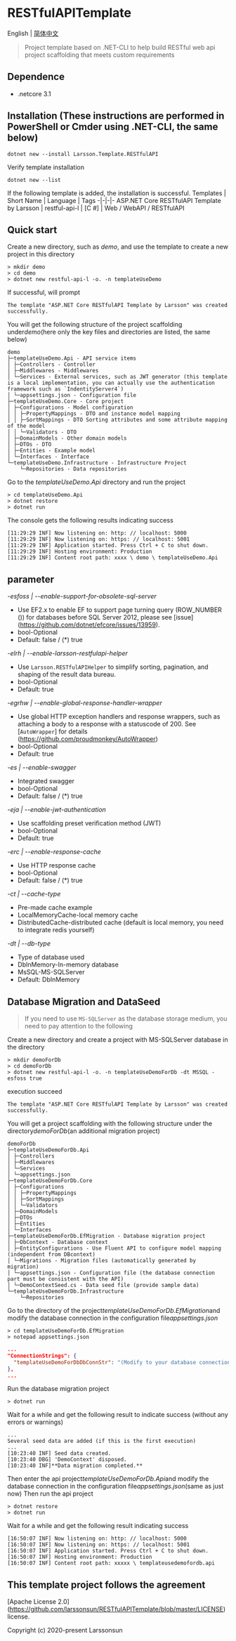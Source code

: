 # RESTfulAPITemplate
English | [简体中文](./README-zh.md)

> Project template based on .NET-CLI to help build RESTful web api project scaffolding that meets custom requirements
## Dependence
* .netcore 3.1

## Installation (These instructions are performed in PowerShell or Cmder using .NET-CLI, the same below)
```
dotnet new --install Larsson.Template.RESTfulAPI
```
Verify template installation
```
dotnet new --list
```
If the following template is added, the installation is successful.
Templates | Short Name | Language | Tags
-|-|-|-
ASP.NET Core RESTfulAPI Template by Larsson | restful-api-l | [C #] | Web / WebAPI / RESTfulAPI
## Quick start
Create a new directory, such as *demo*, and use the template to create a new project in this directory
```
> mkdir demo
> cd demo
> dotnet new restful-api-l -o. -n templateUseDemo
```
If successful, will prompt
```
The template "ASP.NET Core RESTfulAPI Template by Larsson" was created successfully.
```
You will get the following structure of the project scaffolding under*demo*(here only the key files and directories are listed, the same below)

```
demo
├─templateUseDemo.Api - API service items
│ ├─Controllers - Controller
│ ├─Middlewares - Middlewares
│ └─Services - External services, such as JWT generator (this template is a local implementation, you can actually use the authentication framework such as `IndentityServer4`)
│ └─appsettings.json - Configuration file
├─templateUseDemo.Core - Core project
│ ├─Configurations - Model configuration
│ │ ├─PropertyMappings - DTO and instance model mapping
│ │ ├─SortMappings - DTO Sorting attributes and some attribute mapping of the model
│ │ └─Validators - DTO
│ ├─DomainModels - Other domain models
│ ├─DTOs - DTO
│ ├─Entities - Example model
│ └─Interfaces - Interface
└─templateUseDemo.Infrastructure - Infrastructure Project
    └─Repositories - Data repositories
```
Go to the *templateUseDemo.Api* directory and run the project
```
> cd templateUseDemo.Api
> dotnet restore
> dotnet run
```
The console gets the following results indicating success
```
[11:29:29 INF] Now listening on: http: // localhost: 5000
[11:29:29 INF] Now listening on: https: // localhost: 5001
[11:29:29 INF] Application started. Press Ctrl + C to shut down.
[11:29:29 INF] Hosting environment: Production
[11:29:29 INF] Content root path: xxxx \ demo \ templateUseDemo.Api
```
## parameter
*-esfoss | --enable-support-for-obsolete-sql-server*
* Use EF2.x to enable EF to support page turning query (ROW_NUMBER ()) for databases before SQL Server 2012, please see [issue] (https://github.com/dotnet/efcore/issues/13959).
* bool-Optional
* Default: false / (*) true

*-elrh | --enable-larsson-restfulapi-helper*
* Use `Larsson.RESTfulAPIHelper` to simplify sorting, pagination, and shaping of the result data bureau.
* bool-Optional
* Default: true

*-egrhw | --enable-global-response-handler-wrapper*
* Use global HTTP exception handlers and response wrappers, such as attaching a body to a response with a statuscode of 200. See [`AutoWrapper`] for details (https://github.com/proudmonkey/AutoWrapper)
* bool-Optional
* Default: true

*-es | --enable-swagger*
* Integrated swagger
* bool-Optional
* Default: false / (*) true

*-eja | --enable-jwt-authentication*
* Use scaffolding preset verification method (JWT)
* bool-Optional
* Default: true

*-erc | --enable-response-cache*
* Use HTTP response cache
* bool-Optional
* Default: false / (*) true

*-ct | --cache-type*
* Pre-made cache example
* LocalMemoryCache-local memory cache
* DistributedCache-distributed cache (default is local memory, you need to integrate redis yourself)

*-dt | --db-type*
* Type of database used
* DbInMemory-In-memory database
* MsSQL-MS-SQLServer
* Default: DbInMemory

## Database Migration and DataSeed
> If you need to use `MS-SQLServer` as the database storage medium, you need to pay attention to the following

Create a new directory and create a project with MS-SQLServer database in the directory
```
> mkdir demoForDb
> cd demoForDb
> dotnet new restful-api-l -o. -n templateUseDemoForDb -dt MSSQL -esfoss true
```
execution succeed
```
The template "ASP.NET Core RESTfulAPI Template by Larsson" was created successfully.
```
You will get a project scaffolding with the following structure under the directory*demoForDb*(an additional migration project)

```
demoForDb
├─templateUseDemoForDb.Api
│ ├─Controllers
│ ├─Middlewares
│ └─Services
│ └─appsettings.json
├─templateUseDemoForDb.Core
│ ├─Configurations
│ │ ├─PropertyMappings
│ │ ├─SortMappings
│ │ └─Validators
│ ├─DomainModels
│ ├─DTOs
│ ├─Entities
│ └─Interfaces
├─templateUseDemoForDb.EfMigration - Database migration project
│ ├─DbContext - Database context
│ ├─EntityConfigurations - Use Fluent API to configure model mapping (independent from DBcontext)
│ └─Migrations - Migration files (automatically generated by migration)
│ └─appsettings.json - Configuration file (the database connection part must be consistent with the API)
│ └─DemoContextSeed.cs - Data seed file (provide sample data)
└─templateUseDemoForDb.Infrastructure
    └─Repositories
```

Go to the directory of the project*templateUseDemoForDb.EfMigration*and modify the database connection in the configuration file*appsettings.json*
```
> cd templateUseDemoForDb.EfMigration
> notepad appsettings.json
```
```json
...
"ConnectionStrings": {
  "templateUseDemoForDbDbConnStr": "(Modify to your database connection string)"
},
...
```
Run the database migration project
```
> dotnet run
```
Wait for a while and get the following result to indicate success (without any errors or warnings)
```
...
Several seed data are added (if this is the first execution)
...
[10:23:40 INF] Seed data created.
[10:23:40 DBG] 'DemoContext' disposed.
[10:23:40 INF]**Data migration completed.**
```
Then enter the api project*templateUseDemoForDb.Api*and modify the database connection in the configuration file*appsettings.json*(same as just now)
Then run the api project
```
> dotnet restore
> dotnet run
```
Wait for a while and get the following result indicating success
```
[16:50:07 INF] Now listening on: http: // localhost: 5000
[16:50:07 INF] Now listening on: https: // localhost: 5001
[16:50:07 INF] Application started. Press Ctrl + C to shut down.
[16:50:07 INF] Hosting environment: Production
[16:50:07 INF] Content root path: xxxxx \ templateusedemofordb.api
```

## This template project follows the agreement
[Apache License 2.0] (https://github.com/larssonsun/RESTfulAPITemplate/blob/master/LICENSE) license.

Copyright (c) 2020-present Larssonsun